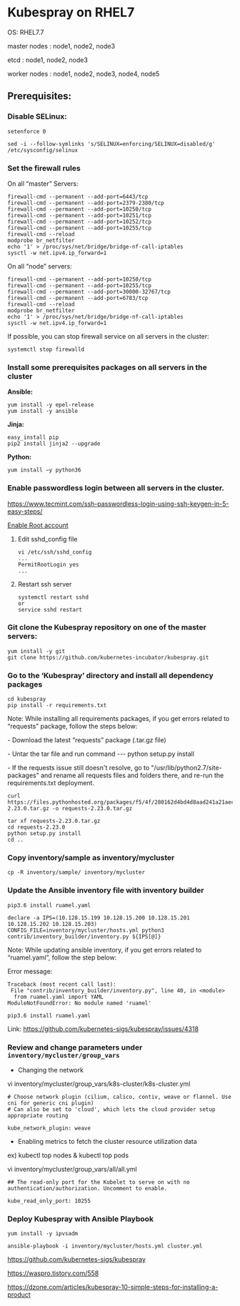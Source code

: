 # Kubespray on RHEL7



OS: RHEL7.7

master nodes :  node1, node2, node3

etcd : node1, node2, node3 

worker nodes :  node1, node2, node3, node4, node5



## Prerequisites:

### Disable SELinux: 

```
setenforce 0

sed -i --follow-symlinks 's/SELINUX=enforcing/SELINUX=disabled/g' /etc/sysconfig/selinux
```



### Set the firewall rules

On all “master” Servers:

```
firewall-cmd --permanent --add-port=6443/tcp
firewall-cmd --permanent --add-port=2379-2380/tcp
firewall-cmd --permanent --add-port=10250/tcp
firewall-cmd --permanent --add-port=10251/tcp
firewall-cmd --permanent --add-port=10252/tcp
firewall-cmd --permanent --add-port=10255/tcp
firewall-cmd --reload
modprobe br_netfilter
echo '1' > /proc/sys/net/bridge/bridge-nf-call-iptables
sysctl -w net.ipv4.ip_forward=1
```



On all “node” servers:

```
firewall-cmd --permanent --add-port=10250/tcp
firewall-cmd --permanent --add-port=10255/tcp
firewall-cmd --permanent --add-port=30000-32767/tcp
firewall-cmd --permanent --add-port=6783/tcp
firewall-cmd --reload
modprobe br_netfilter
echo '1' > /proc/sys/net/bridge/bridge-nf-call-iptables
sysctl -w net.ipv4.ip_forward=1
```



If possible, you can stop firewall service on all servers in the cluster:

```
systemctl stop firewalld
```



### Install some prerequisites packages on all servers in the cluster

**Ansible:**

```
yum install -y epel-release
yum install -y ansible
```



**Jinja:**

```
easy_install pip
pip2 install jinja2 --upgrade
```



**Python:**

```
yum install –y python36 
```



### Enable passwordless login between all servers in the cluster.

https://www.tecmint.com/ssh-passwordless-login-using-ssh-keygen-in-5-easy-steps/



[Enable Root account](https://www.51sec.org/2019/08/03/how-to-enable-root-account-and-enable-username-password-access-in-gcp/)

1. Edit sshd_config file

   ```
   vi /etc/ssh/sshd_config
   ...
   PermitRootLogin yes
   ...
   ```

2. Restart ssh server

   ```
   systemctl restart sshd
   or 
   service sshd restart
   ```





### Git clone the Kubespray repository on one of the master servers:

```
yum install -y git
git clone https://github.com/kubernetes-incubator/kubespray.git
```



### Go to the ‘Kubespray’ directory and install all dependency packages

```
cd kubespray
pip install -r requirements.txt
```



Note:  While installing all requirements packages, if you get errors related to “requests” package, follow the steps below:

\- Download the latest “requests” package (.tar.gz file)

\- Untar the tar file and run command --- python setup.py install 

\- If the requests issue still doesn't resolve, go to "/usr/lib/python2.7/site-packages" and rename all requests files and folders there, and re-run the requirements.txt deployment.

```
curl https://files.pythonhosted.org/packages/f5/4f/280162d4bd4d8aad241a21aecff7a6e46891b905a4341e7ab549ebaf7915/requests-2.23.0.tar.gz -o requests-2.23.0.tar.gz

tar xf requests-2.23.0.tar.gz
cd requests-2.23.0
python setup.py install
cd ..
```





### Copy inventory/sample as inventory/mycluster

```
cp -R inventory/sample/ inventory/mycluster
```



### Update the Ansible inventory file with inventory builder

```
pip3.6 install ruamel.yaml

declare -a IPS=(10.128.15.199 10.128.15.200 10.128.15.201 10.128.15.202 10.128.15.203)
CONFIG_FILE=inventory/mycluster/hosts.yml python3 contrib/inventory_builder/inventory.py ${IPS[@]}
```



Note: While updating ansible inventory, if you get errors related to “ruamel.yaml”, follow the step below:

Error message:

```
Traceback (most recent call last):
 File "contrib/inventory_builder/inventory.py", line 40, in <module>
  from ruamel.yaml import YAML
ModuleNotFoundError: No module named 'ruamel'
```



```
pip3.6 install ruamel.yaml
```

Link: https://github.com/kubernetes-sigs/kubespray/issues/4318



### Review and change parameters under ``inventory/mycluster/group_vars``



* Changing the network

vi inventory/mycluster/group_vars/k8s-cluster/k8s-cluster.yml

```
# Choose network plugin (cilium, calico, contiv, weave or flannel. Use cni for generic cni plugin)
# Can also be set to 'cloud', which lets the cloud provider setup appropriate routing

kube_network_plugin: weave
```



* Enabling metrics to fetch the cluster resource utilization data

ex) kubectl top nodes & kubectl top pods



vi inventory/mycluster/group_vars/all/all.yml

```
## The read-only port for the Kubelet to serve on with no authentication/authorization. Uncomment to enable.

kube_read_only_port: 10255
```



### Deploy Kubespray with Ansible Playbook

```
yum install -y ipvsadm
```



```
ansible-playbook -i inventory/mycluster/hosts.yml cluster.yml 
```







https://github.com/kubernetes-sigs/kubespray

https://waspro.tistory.com/558

https://dzone.com/articles/kubespray-10-simple-steps-for-installing-a-product




